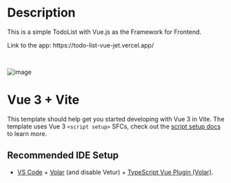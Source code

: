 # Description

This is a simple TodoList with Vue.js as the Framework for Frontend. <br>

<p>Link to the app: https://todo-list-vue-jet.vercel.app/ </p><br/>

![image](https://github.com/normyee/todo-list_vue/assets/63208510/5d07a4e7-faf1-475d-95a2-8e8365ad7edd)



# Vue 3 + Vite

This template should help get you started developing with Vue 3 in Vite. The template uses Vue 3 `<script setup>` SFCs, check out the [script setup docs](https://v3.vuejs.org/api/sfc-script-setup.html#sfc-script-setup) to learn more.

## Recommended IDE Setup

- [VS Code](https://code.visualstudio.com/) + [Volar](https://marketplace.visualstudio.com/items?itemName=Vue.volar) (and disable Vetur) + [TypeScript Vue Plugin (Volar)](https://marketplace.visualstudio.com/items?itemName=Vue.vscode-typescript-vue-plugin).
